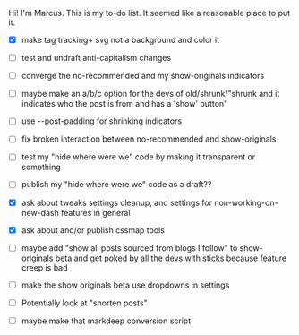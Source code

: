 Hi! I'm Marcus. This is my to-do list. It seemed like a reasonable place to put it.

- [x] make tag tracking+ svg not a background and color it

- [ ] test and undraft anti-capitalism changes

- [ ] converge the no-recommended and my show-originals indicators
- [ ] maybe make an a/b/c option for the devs of old/shrunk/"shrunk and it indicates who the post is from and has a 'show' button"
- [ ] use --post-padding for shrinking indicators

- [ ] fix broken interaction between no-recommended and show-originals
- [ ] test my "hide where were we" code by making it transparent or something

- [ ] publish my "hide where were we" code as a draft??

- [x] ask about tweaks settings cleanup, and settings for non-working-on-new-dash features in general

- [x] ask about and/or publish cssmap tools

- [ ] maybe add "show all posts sourced from blogs I follow" to show-originals beta and get poked by all the devs with sticks because feature creep is bad
- [ ] make the show originals beta use dropdowns in settings

- [ ] Potentially look at "shorten posts"

- [ ] maybe make that markdeep conversion script

<!--
**marcustyphoon/marcustyphoon** is a ✨ _special_ ✨ repository because its `README.md` (this file) appears on your GitHub profile.

Here are some ideas to get you started:

- 🔭 I’m currently working on ...
- 🌱 I’m currently learning ...
- 👯 I’m looking to collaborate on ...
- 🤔 I’m looking for help with ...
- 💬 Ask me about ...
- 📫 How to reach me: ...
- 😄 Pronouns: ...
- ⚡ Fun fact: ...
-->
